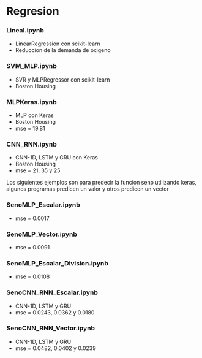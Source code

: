 # Regresion
### Lineal.ipynb
* LinearRegression con scikit-learn
* Reduccion de la demanda de oxigeno

### SVM_MLP.ipynb
* SVR y MLPRegressor con scikit-learn
* Boston Housing

### MLPKeras.ipynb
* MLP con Keras
* Boston Housing
* mse = 19.81

### CNN_RNN.ipynb
* CNN-1D, LSTM y GRU con Keras
* Boston Housing
* mse = 21, 35 y 25

Los siguientes ejemplos son para predecir la funcion seno utilizando keras, algunos programas predicen un valor y otros predicen un vector

### SenoMLP_Escalar.ipynb
* mse = 0.0017

### SenoMLP_Vector.ipynb
* mse = 0.0091

### SenoMLP_Escalar_Division.ipynb
* mse = 0.0108

### SenoCNN_RNN_Escalar.ipynb
* CNN-1D, LSTM y GRU
* mse = 0.0243, 0.0362 y 0.0180

### SenoCNN_RNN_Vector.ipynb
* CNN-1D, LSTM y GRU
* mse = 0.0482, 0.0402 y 0.0239